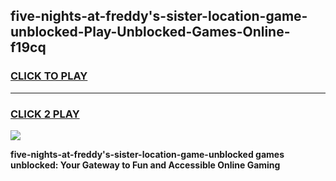 
## five-nights-at-freddy's-sister-location-game-unblocked-Play-Unblocked-Games-Online-f19cq
<h3>
<a href="https://premium76.site?title=five-nights-at-freddy's-sister-location-game-unblocked&ref=24A">CLICK TO PLAY</a></h3>
<hr>

<h3>
<a href="https://premium76.site?title=five-nights-at-freddy's-sister-location-game-unblocked&ref=24A">CLICK 2 PLAY</a>
  
</h3>

<a href="https://premium76.site?title=five-nights-at-freddy's-sister-location-game-unblocked&ref=24A"><img src="https://clearcache.store/games.png"></a>


**five-nights-at-freddy's-sister-location-game-unblocked games unblocked: Your Gateway to Fun and Accessible Online Gaming**
